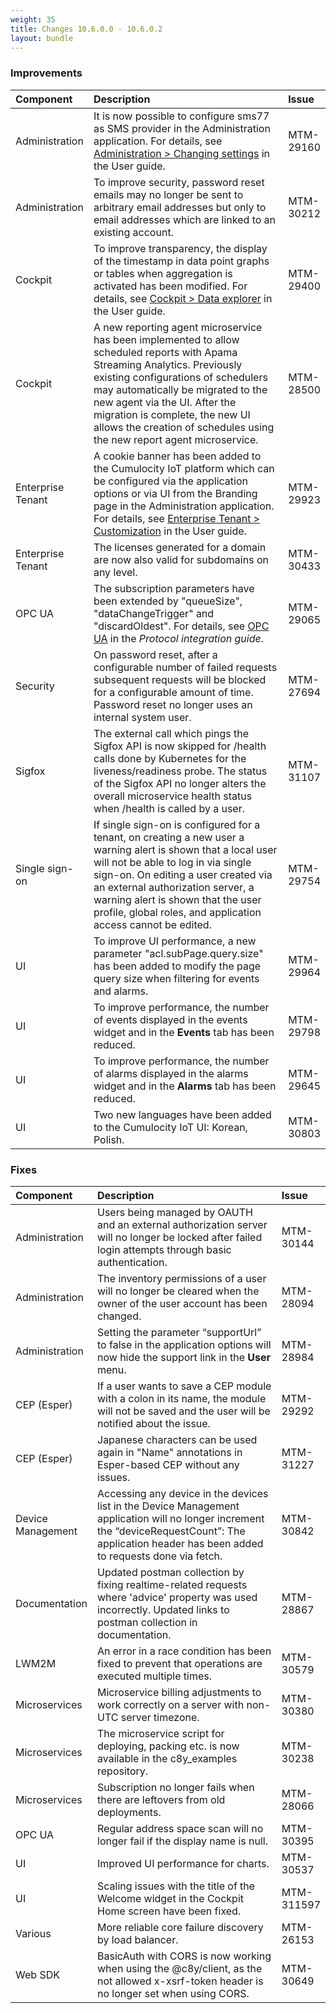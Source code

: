 ```yaml
---
weight: 35
title: Changes 10.6.0.0 - 10.6.0.2
layout: bundle
---
```


### Improvements

<table>
<colgroup>
   <col style="width: 15%;">
   <col style="width: 70%;">
   <col style="width: 15 %;">
</colgroup><thead>
<tr>
<th style="text-align:left">Component</th>
<th style="text-align:left">Description</th>
<th style="text-align:left">Issue</th>
</tr>
</thead>
<tbody>
<tr>
<td style="text-align:left">Administration</td>
<td style="text-align:left">It is now possible to configure sms77 as SMS provider in the  Administration application. For details, see <a href="/users-guide/administration#changing-settings" class="no-ajaxy">Administration > Changing settings</a> in the User guide.
</td>
<td>MTM-29160</td>
</tr>
<tr>
<td style="text-align:left">Administration</td>
<td style="text-align:left">To improve security, password reset emails may no longer be sent to arbitrary email addresses but only to email addresses which are linked to an existing account.
</td>
<td> MTM-30212</td>
</tr>
<tr>
<td style="text-align:left">Cockpit</td>
<td style="text-align:left">To improve transparency, the display of the timestamp in data point graphs or tables when aggregation is activated has been modified. For details, see <a href="/users-guide/cockpit#data-explorer" class="no-ajaxy">Cockpit > Data explorer</a> in the User guide.
</td>
<td> MTM-29400</td>
</tr>
<td style="text-align:left">Cockpit</td>
<td style="text-align:left">A new reporting agent microservice has been implemented to allow scheduled reports with Apama Streaming Analytics. Previously existing configurations of schedulers may automatically be migrated to the new agent via the UI. After the migration is complete, the new UI allows the creation of schedules using the new report agent microservice.
</td>
<td> MTM-28500</td>
</tr>
<tr>
<td style="text-align:left">Enterprise Tenant</td>
<td style="text-align:left">A cookie banner has been added to the Cumulocity IoT platform which can be configured via the application options or via UI from the Branding page in the Administration application. For details, see <a href="/users-guide/enterprise-edition#customization" class="no-ajaxy">Enterprise Tenant > Customization</a> in the User guide.
</td>
<td>MTM-29923</td>
</tr>
<tr>
<td style="text-align:left">Enterprise Tenant</td>
<td style="text-align:left">The licenses generated for a domain are now also valid for subdomains on any level.
</td>
<td> MTM-30433</td>
</tr>
<tr>
<td style="text-align:left">OPC UA</td>
<td style="text-align:left">The subscription parameters have been extended by
"queueSize", "dataChangeTrigger" and "discardOldest". For details, see <a href="/protocol-integration/opcua" class="no-ajaxy">OPC UA</a> in the <em>Protocol integration guide</em>.  
</td>
<td style="text-align:left">MTM-29065</td>
</tr>
<tr>
<td style="text-align:left">Security</td>
<td style="text-align:left">On password reset, after a configurable number of failed requests subsequent requests will be blocked for a configurable amount of time. Password reset no longer uses an internal system user.
</td>
<td style="text-align:left">MTM-27694</td>
</tr>
<tr>
<td style="text-align:left">Sigfox</td>
<td style="text-align:left">The external call which pings the Sigfox API is now skipped for /health calls done by Kubernetes for the liveness/readiness probe. The status of the Sigfox API no longer alters the overall microservice health status when /health is called by a user.
</td>
<td style="text-align:left">MTM-31107
</td>
<tr>
<td style="text-align:left">Single sign-on</td>
<td style="text-align:left">If single sign-on is configured for a tenant, on creating a new user a warning alert is shown that a local user will not be able to log in via single sign-on. On editing a user created via an external authorization server, a warning alert is shown that the user profile, global roles, and application access cannot be edited.
</td>
<td> MTM-29754</td>
</tr>
<tr>
<td style="text-align:left">UI</td>
<td style="text-align:left">To improve UI performance, a new parameter "acl.subPage.query.size"  has been added to modify the page query size when filtering for events and alarms.
</td>
<td> MTM-29964</td>
</tr>
<tr>
<td style="text-align:left">UI</td>
<td style="text-align:left">To improve performance, the number of events displayed in the events widget and in the <b>Events</b> tab has been reduced.
</td>
<td> MTM-29798</td>
</tr>
<tr>
<td style="text-align:left">UI</td>
<td style="text-align:left">To improve performance, the number of alarms displayed in the alarms widget and in the <b>Alarms</b> tab has been reduced.
</td>
<td style="text-align:left">MTM-29645</td>
</tr>
<tr>
<td style="text-align:left">UI</td>
<td style="text-align:left"> Two new languages have been added to the Cumulocity IoT UI: Korean, Polish.
</td>
<td style="text-align:left"> MTM-30803</td>
</tr>
</tbody>
</table>

### Fixes

<table>
<colgroup>
   <col style="width: 15%;">
   <col style="width: 70%;">
   <col style="width: 15 %;">
</colgroup><thead>
<tr>
<th style="text-align:left">Component</th>
<th style="text-align:left">Description</th>
<th style="text-align:left">Issue</th>
</tr>
</thead>
<tbody>
<tr>
<td style="text-align:left">Administration</td>
<td style="text-align:left">Users being managed by OAUTH and an external authorization server will no longer be locked after failed login attempts through basic authentication.
</td>
<td style="text-align:left">MTM-30144</td>
</tr>
<tr>
<td style="text-align:left">Administration</td>
<td style="text-align:left">The inventory permissions of a user will no longer be cleared when the owner of the user account has been changed.
</td>
<td> MTM-28094</td>
</tr>
<tr>
<td style="text-align:left">Administration</td>
<td style="text-align:left">Setting the parameter “supportUrl” to false in the application options will now hide the support link in the <b>User</b> menu.
</td>
<td> MTM-28984</td>
</tr>
<tr>
<td style="text-align:left">CEP (Esper)</td>
<td style="text-align:left">If a user wants to save a CEP module with a colon in its name, the module will not be saved and the user will be notified about the issue.
</td>
<td> MTM-29292</td>
</tr>
<tr>
<td style="text-align:left">CEP (Esper)</td>
<td style="text-align:left">Japanese characters can be used again in "Name" annotations in Esper-based CEP without any issues.
</td>
<td> MTM-31227</td>
</tr>
<tr>
<td style="text-align:left">Device Management</td>
<td style="text-align:left">Accessing any device in the devices list in the Device Management application will no longer increment the “deviceRequestCount”: The application header has been added to requests done via fetch.
</td>
<td style="text-align:left">MTM-30842</td>
</tr>
<tr>
<td style="text-align:left">Documentation</td>
<td style="text-align:left">Updated postman collection by fixing realtime-related requests where 'advice' property was used incorrectly. Updated links to postman collection in documentation.
</td>
<td style="text-align:left"> MTM-28867</td>
</tr>
<tr>
<td style="text-align:left">LWM2M</td>
<td style="text-align:left">An error in a race condition has been fixed to prevent that operations are executed multiple times.</td>
<td style="text-align:left">MTM-30579</td>
</tr>
<tr>
<td style="text-align:left">Microservices</td>
<td style="text-align:left">Microservice billing adjustments to work correctly on a server with non-UTC server timezone.</td>
<td style="text-align:left">MTM-30380</td>
</tr>
<tr>
<td style="text-align:left">Microservices</td>
<td style="text-align:left">The microservice script for deploying, packing etc. is now available in the c8y_examples repository.
</td>
<td style="text-align:left"> MTM-30238</td>
</tr>
<tr>
<td style="text-align:left">Microservices</td>
<td style="text-align:left">Subscription no longer fails when there are leftovers from old deployments.
</td>
<td style="text-align:left">MTM-28066</td>
</tr>
<tr>
<td style="text-align:left">OPC UA</td>
<td style="text-align:left">Regular address space scan will no longer fail if the display name is null.
</td>
<td style="text-align:left">MTM-30395</td>
</tr>
<tr>
<td style="text-align:left">UI</td>
<td style="text-align:left">Improved UI performance for charts.
</td>
<td style="text-align:left">MTM-30537</td>
</tr>
<tr>
<td style="text-align:left">UI</td>
<td style="text-align:left">Scaling issues with the title of the Welcome widget in the Cockpit Home screen have been fixed.
</td>
<td style="text-align:left">MTM-311597</td>
</tr>
<tr>
<td style="text-align:left">Various</td>
<td style="text-align:left">More reliable core failure discovery by load balancer.
</td>
<td style="text-align:left">MTM-26153</td>
</tr>
<tr>
<td style="text-align:left">Web SDK</td>
<td style="text-align:left">BasicAuth with CORS is now working when using the @c8y/client, as the not allowed x-xsrf-token header is no longer set when using CORS.</td>
<td style="text-align:left">MTM-30649</td>
</tr>
</tbody>
</table>
